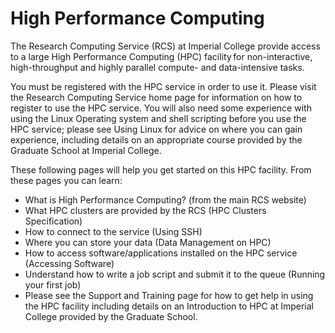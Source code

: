 # High Performance Computing

The Research Computing Service (RCS) at Imperial College provide access to a large High Performance Computing (HPC) facility for non-interactive, high-throughput and highly parallel compute- and data-intensive tasks. 

You must be registered with the HPC service in order to use it. Please visit the Research Computing Service home page for information on how to register to use the HPC service. You will also need some experience with using the Linux Operating system and shell scripting before you use the HPC service; please see Using Linux for advice on where you can gain experience, including details on an appropriate course provided by the Graduate School at Imperial College.

These following pages will help you get started on this HPC facility. From these pages you can learn:

* What is High Performance Computing? (from the main RCS website)
* What HPC clusters are provided by the RCS (HPC Clusters Specification)
* How to connect to the service (Using SSH)
* Where you can store your data (Data Management on HPC)
* How to access software/applications installed on the HPC service (Accessing Software)
* Understand how to write a job script and submit it to the queue (Running your first job)
* Please see the Support and Training page for how to get help in using the HPC facility including details on an Introduction to HPC at Imperial College provided by the Graduate School.
